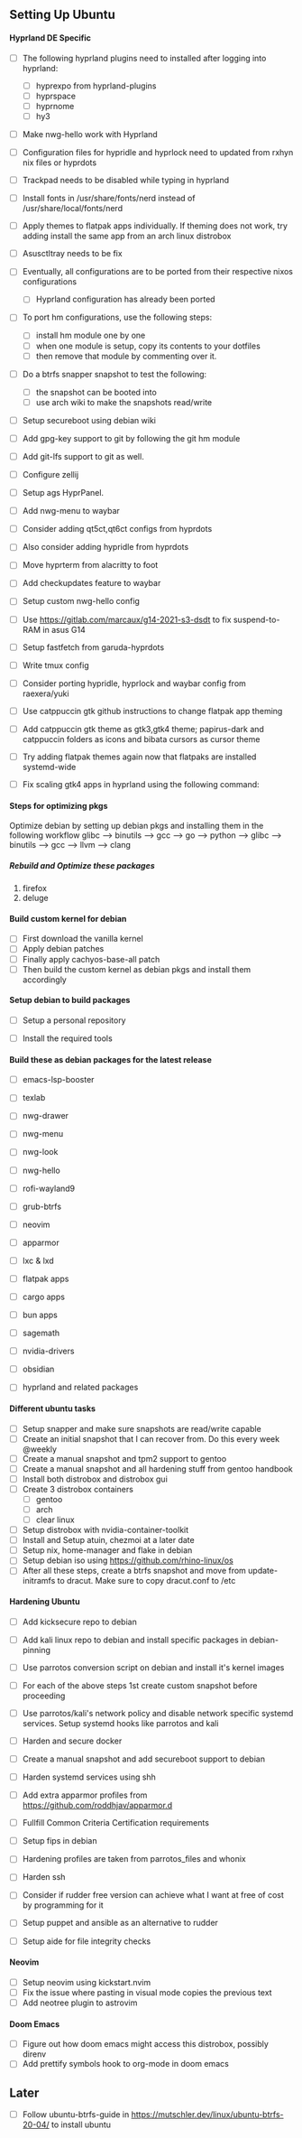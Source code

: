 ## Setting Up Ubuntu

#### Hyprland DE Specific
- [ ] The following hyprland plugins need to installed after logging into hyprland:
   - [ ] hyprexpo from hyprland-plugins
   - [ ] hyprspace
   - [ ] hyprnome
   - [ ] hy3
- [ ] Make nwg-hello work with Hyprland
- [ ] Configuration files for hypridle and hyprlock need to updated from rxhyn nix files or hyprdots
- [ ] Trackpad needs to be disabled while typing in hyprland
- [ ] Install fonts in /usr/share/fonts/nerd instead of /usr/share/local/fonts/nerd
- [ ] Apply themes to flatpak apps individually. If theming does not work, try adding install the same app from an arch linux distrobox
- [ ] Asusctltray needs to be fix
- [ ] Eventually, all configurations are to be ported from their respective nixos configurations 
   - [ ] Hyprland configuration has already been ported 
- [ ] To port hm configurations, use the following steps:
   - [ ] install hm module one by one
   - [ ] when one module is setup, copy its contents to your dotfiles
   - [ ] then remove that module by commenting over it.
- [ ] Do a btrfs snapper snapshot to test the following:
   - [ ] the snapshot can be booted into
   - [ ] use arch wiki to make the snapshots read/write
- [ ] Setup secureboot using debian wiki
- [ ] Add gpg-key support to git by following the git hm module
- [ ] Add git-lfs support to git as well.
- [ ] Configure zellij
- [ ] Setup ags HyprPanel.
- [ ] Add nwg-menu to waybar
- [ ] Consider adding qt5ct,qt6ct configs from hyprdots
- [ ] Also consider adding hypridle from hyprdots
- [ ] Move hyprterm from alacritty to foot
- [ ] Add checkupdates feature to waybar
- [ ] Setup custom nwg-hello config
- [ ] Use https://gitlab.com/marcaux/g14-2021-s3-dsdt to fix suspend-to-RAM in asus G14
- [ ] Setup fastfetch from garuda-hyprdots
- [ ] Write tmux config 
- [ ] Consider porting hypridle, hyprlock and waybar config from raexera/yuki
- [ ] Use catppuccin gtk github instructions to change flatpak app theming
- [ ] Add catppuccin gtk theme as gtk3,gtk4 theme; papirus-dark and catppuccin folders as icons and bibata cursors as cursor theme
- [ ] Try adding flatpak themes again now that flatpaks are installed systemd-wide
- [ ] Fix scaling gtk4 apps in hyprland using the following command:


#### Steps for optimizing pkgs
Optimize debian by setting up debian pkgs and installing them in the following workflow
glibc --> binutils --> gcc --> go --> python --> glibc --> binutils --> gcc --> llvm --> clang 

##### Rebuild and Optimize these packages 
1. firefox
2. deluge


#### Build custom kernel for debian
- [ ] First download the vanilla kernel
- [ ] Apply debian patches
- [ ] Finally apply cachyos-base-all patch
- [ ] Then build the custom kernel as debian pkgs and install them accordingly

#### Setup debian to build packages
- [ ] Setup a personal repository
- [ ] Install the required tools
  

#### Build these as debian packages for the latest release
- [ ] emacs-lsp-booster
- [ ] texlab
- [ ] nwg-drawer
- [ ] nwg-menu 
- [ ] nwg-look
- [ ] nwg-hello
- [ ] rofi-wayland9
- [ ] grub-btrfs
- [ ] neovim
- [ ] apparmor
- [ ] lxc & lxd
- [ ] flatpak apps
- [ ] cargo apps
- [ ] bun apps
- [ ] sagemath
- [ ] nvidia-drivers
- [ ] obsidian
- [ ] hyprland and related packages 


#### Different ubuntu tasks
- [ ] Setup snapper and make sure snapshots are read/write capable 
- [ ] Create an initial snapshot that I can recover from. Do this every week @weekly
- [ ] Create a manual snapshot and tpm2 support to gentoo
- [ ] Create a manual snapshot and all hardening stuff from gentoo handbook
- [ ] Install both distrobox and distrobox gui
- [ ] Create 3 distrobox containers
   - [ ] gentoo
   - [ ] arch
   - [ ] clear linux
- [ ] Setup distrobox with nvidia-container-toolkit
- [ ] Install and Setup atuin, chezmoi at a later date
- [ ] Setup nix, home-manager and flake in debian
- [ ] Setup debian iso using https://github.com/rhino-linux/os
- [ ] After all these steps, create a btrfs snapshot and move from update-initramfs to dracut. Make sure to copy dracut.conf to /etc

#### Hardening Ubuntu 
- [ ] Add kicksecure repo to debian
- [ ] Add kali linux repo to debian and install specific packages in debian-pinning
- [ ] Use parrotos conversion script on debian and install it's kernel images
- [ ] For each of the above steps 1st create custom snapshot before proceeding 
- [ ] Use parrotos/kali's network policy and disable network specific systemd services. Setup systemd hooks like parrotos and kali
- [ ] Harden and secure docker
- [ ] Create a manual snapshot and add secureboot support to debian
- [ ] Harden systemd services using shh 
- [ ] Add extra apparmor profiles from https://github.com/roddhjav/apparmor.d
- [ ] Fullfill Common Criteria Certification requirements
- [ ] Setup fips in debian
- [ ] Hardening profiles are taken from parrotos_files and whonix
- [ ] Harden ssh 
- [ ] Consider if rudder free version can achieve what I want at free of cost by programming for it
- [ ] Setup puppet and ansible as an alternative to rudder
- [ ] Setup aide for file integrity checks


#### Neovim
- [ ] Setup neovim using kickstart.nvim
- [ ] Fix the issue where pasting in visual mode copies the previous text
- [ ] Add neotree plugin to astrovim

#### Doom Emacs
- [ ] Figure out how doom emacs might access this distrobox, possibly direnv 
- [ ] Add prettify symbols hook to org-mode in doom emacs

## Later
- [ ] Follow ubuntu-btrfs-guide in https://mutschler.dev/linux/ubuntu-btrfs-20-04/ to install ubuntu
